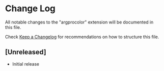 # Change Log

All notable changes to the "argprocolor" extension will be documented in this file.

Check [Keep a Changelog](http://keepachangelog.com/) for recommendations on how to structure this file.

## [Unreleased]

- Initial release

